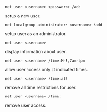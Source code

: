 ```
net user <username> <password> /add
```
setup a new user.
```
net localgroup administrators <username> /add
```
setup user as an administrator.
```
net user <username>
```
display information about user.
```
net user <username> /time:M-F,7am-4pm
```
allow user access only at indicated times.
```
net user <username> /time:all
```
remove all time restrictions for user.
```
net user <username> /time:
```
remove user access.